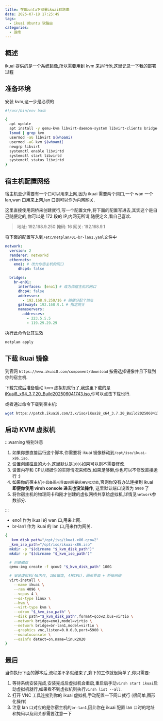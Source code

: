 ```yaml
---
title: 在Ubuntu下部署ikuai软路由
date: 2025-07-18 17:25:49
tags:
  - ikuai Ubuntu 软路由
categories:
  - 运维
---
```


## 概述

ikuai 提供的是一个系统镜像,所以需要用到 kvm 来运行他,这里记录一下我的部署过程

## 准备环境

安装 kvm,这一步是必须的

```bash
#!/usr/bin/env bash

{
  apt update
  apt install -y qemu-kvm libvirt-daemon-system libvirt-clients bridge-utils virt-manager
  lsmod | grep kvm
  usermod -aG libvirt $(whoami)
  usermod -aG kvm $(whoami)
  newgrp libvirt
  systemctl enable libvirtd
  systemctl start libvirtd
  systemctl status libvirtd
}
```

## 宿主机配置网络

宿主机至少需要有一个口可以用来上网,因为 ikuai 需要两个网口,一个 wan 一个 lan,wan 口用来上网,lan 口则可以作为内网网关.

这里直接使用网桥来创建就行,写一个配置文件,将下面的配置写进去,其实这个是自己随便定的,你可以是 172 段的 IP,内网无所谓,随便定义,看自己喜欢.

> 地址: 192.168.9.250
> 掩码: 16
> 网关: 192.168.9.1

将下面的配置写入到`/etc/netplan/01-br-lan1.yaml`文件中

```yaml
network:
  version: 2
  renderer: networkd
  ethernets:
    eno1: # 改为你宿主机的网口
      dhcp4: false

  bridges:
    br-en01:
      interfaces: [eno1] # 改为你宿主机的网口
      dhcp4: false
      addresses:
        - 192.168.9.250/16 # 随便分配个地址
      gateway4: 192.168.9.1 # 指定网关
      nameservers:
        addresses:
          - 223.5.5.5
          - 119.29.29.29
```

执行此命令让其生效

```bash
netplan apply
```

## 下载 ikuai 镜像

到官网 `https://www.ikuai8.com/component/download` 按需选择镜像并且下载到你的宿主机.

下载完成后准备启动 kvm 虚拟机就行了,我这里下载的是 [iKuai8_x64_3.7.20_Build202506041743.iso](https://patch.ikuai8.com/3.x/iso/iKuai8_x64_3.7.20_Build202506041743.iso),你可以点击下载也行.

或者通过命令下载到宿主机:

```bash
wget https://patch.ikuai8.com/3.x/iso/iKuai8_x64_3.7.20_Build202506041743.iso -O ikuai8_x64.iso
```

## 启动 KVM 虚拟机

:::warning 特别注意

1. 如果你想直接运行这个脚本,你需要将 ikuai 镜像移动到`/opt/iso/ikuai-x86.iso`.
2. 设置创建磁盘的大小,这里默认是`100G`如果可以则不需要修改.
3. 设置内存和 CPU,根据你的实际情况来修改,如果足够懒,你也可以不修改直接运行 :)
4. 如果你的宿主机`不具备图形界面则需要启用VNC功能`,否则你没有办法连接到 ikuai **即便你使用 virsh console 进去也没法操作**, 这里默认端口设置为 `5900` 了
5. 将你宿主机的物理网卡和刚才创建的虚拟网桥共享给虚拟机,详情见`network`参数部分.

:::

- eno1 作为 ikuai 的 wan 口,用来上网.
- br-lan1 作为 ikuai 的 lan 口,用来作为网关.

```bash
{
  _kvm_disk_path="/opt/iso/ikuai-x86.qcow2"
  _kvm_iso_path="/opt/iso/ikuai-x86.iso"
  mkdir -p "$(dirname "$_kvm_disk_path")"
  mkdir -p "$(dirname "$_kvm_iso_path")"

  # 创建磁盘
  qemu-img create -f qcow2 "$_kvm_disk_path" 100G

  # 安装虚拟机(4G内存, 10G磁盘, 4核CPU)，图形界面 + 桥接网络
  virt-install \
    --name ikuai \
    --ram 4096 \
    --vcpus 4 \
    --os-type linux \
    --hvm \
    --virt-type kvm \
    --cdrom "$_kvm_iso_path" \
    --disk path="$_kvm_disk_path",format=qcow2,bus=virtio \
    --network bridge=eno1,model=virtio \
    --network bridge=br-lan1,model=virtio \
    --graphics vnc,listen=0.0.0.0,port=5900 \
    --noautoconsole \
    --osinfo detect=on,name=linux2020
}
```

## 最后

当你执行下面的脚本后,流程差不多就结束了,剩下的工作就很简单了,你只需要:

1. 等待系统安装完成,安装完成后虚拟机会重启,重启后手动`virsh start ikuai`启动虚拟机就行,如果看不到虚拟机则执行`virsh list --all`.
2. 打开 VNC 工具连接到你的 ikuai 虚拟机,手动配置一下网口就行 (很简单,图形化操作)
3. 注意 lan 口对应的是你宿主机的`br-lan1`,因此你在 ikuai 配置 lan 口时的地址和掩码以及网关都需要注意一下
